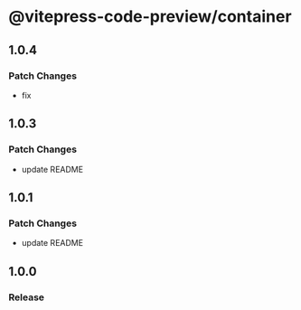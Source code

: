 # @vitepress-code-preview/container

## 1.0.4

### Patch Changes

- fix

## 1.0.3

### Patch Changes

- update README

## 1.0.1

### Patch Changes

- update README

## 1.0.0

### Release
